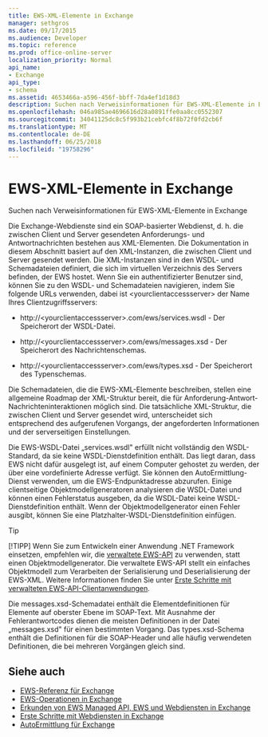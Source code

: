 ```yaml
---
title: EWS-XML-Elemente in Exchange
manager: sethgros
ms.date: 09/17/2015
ms.audience: Developer
ms.topic: reference
ms.prod: office-online-server
localization_priority: Normal
api_name:
- Exchange
api_type:
- schema
ms.assetid: 4653466a-a596-456f-bbff-7da4ef1d18d3
description: Suchen nach Verweisinformationen für EWS-XML-Elemente in Exchange
ms.openlocfilehash: 046a985ae4696616d28a0891ffe0aa8cc0552307
ms.sourcegitcommit: 34041125dc8c5f993b21cebfc4f8b72f0fd2cb6f
ms.translationtype: MT
ms.contentlocale: de-DE
ms.lasthandoff: 06/25/2018
ms.locfileid: "19758296"
---
```

# <a name="ews-xml-elements-in-exchange"></a>EWS-XML-Elemente in Exchange

Suchen nach Verweisinformationen für EWS-XML-Elemente in Exchange
  
Die Exchange-Webdienste sind ein SOAP-basierter Webdienst, d. h. die zwischen Client und Server gesendeten Anforderungs- und Antwortnachrichten bestehen aus XML-Elementen. Die Dokumentation in diesem Abschnitt basiert auf den XML-Instanzen, die zwischen Client und Server gesendet werden. Die XML-Instanzen sind in den WSDL- und Schemadateien definiert, die sich im virtuellen Verzeichnis des Servers befinden, der EWS hostet. Wenn Sie ein authentifizierter Benutzer sind, können Sie zu den WSDL- und Schemadateien navigieren, indem Sie folgende URLs verwenden, dabei ist \<yourclientaccessserver\> der Name Ihres Clientzugriffsservers:
  
- http://\<yourclientaccessserver\>.com/ews/services.wsdl - Der Speicherort der WSDL-Datei.
    
- http://\<yourclientaccessserver\>.com/ews/messages.xsd - Der Speicherort des Nachrichtenschemas.
    
- http://\<yourclientaccessserver\>.com/ews/types.xsd - Der Speicherort des Typenschemas.
    
Die Schemadateien, die die EWS-XML-Elemente beschreiben, stellen eine allgemeine Roadmap der XML-Struktur bereit, die für Anforderung-Antwort-Nachrichteninteraktionen möglich sind. Die tatsächliche XML-Struktur, die zwischen Client und Server gesendet wird, unterscheidet sich entsprechend des aufgerufenen Vorgangs, der angeforderten Informationen und der serverseitigen Einstellungen.
  
Die EWS-WSDL-Datei „services.wsdl" erfüllt nicht vollständig den WSDL-Standard, da sie keine WSDL-Dienstdefinition enthält. Das liegt daran, dass EWS nicht dafür ausgelegt ist, auf einem Computer gehostet zu werden, der über eine vordefinierte Adresse verfügt. Sie können den AutoErmittlung-Dienst verwenden, um die EWS-Endpunktadresse abzurufen. Einige clientseitige Objektmodellgeneratoren analysieren die WSDL-Datei und können einen Fehlerstatus ausgeben, da die WSDL-Datei keine WSDL-Dienstdefinition enthält. Wenn der Objektmodellgenerator einen Fehler ausgibt, können Sie eine Platzhalter-WSDL-Dienstdefinition einfügen.
  
> [!TIP]
> [!TIPP] Wenn Sie zum Entwickeln einer Anwendung .NET Framework einsetzen, empfehlen wir, die [verwaltete EWS-API](http://aka.ms/ews-managed-api-readme) zu verwenden, statt einen Objektmodellgenerator. Die verwaltete EWS-API stellt ein einfaches Objektmodell zum Verarbeiten der Serialisierung und Deserialisierung der EWS-XML. Weitere Informationen finden Sie unter [Erste Schritte mit verwalteten EWS-API-Clientanwendungen](http://msdn.microsoft.com/library/c2267733-6f4f-49e5-9614-1e4a24c3af1a%28Office.15%29.aspx). 
  
Die messages.xsd-Schemadatei enthält die Elementdefinitionen für Elemente auf oberster Ebene im SOAP-Text. Mit Ausnahme der Fehlerantwortcodes dienen die meisten Definitionen in der Datei „messages.xsd" für einen bestimmten Vorgang. Das types.xsd-Schema enthält die Definitionen für die SOAP-Header und alle häufig verwendeten Definitionen, die bei mehreren Vorgängen gleich sind.
  
## <a name="see-also"></a>Siehe auch

- [EWS-Referenz für Exchange](ews-reference-for-exchange.md)
- [EWS-Operationen in Exchange](ews-operations-in-exchange.md)
- [Erkunden von EWS Managed API, EWS und Webdiensten in Exchange](../exchange-web-services/explore-the-ews-managed-api-ews-and-web-services-in-exchange.md)
- [Erste Schritte mit Webdiensten in Exchange](../exchange-web-services/start-using-web-services-in-exchange.md)
- [AutoErmittlung für Exchange](../exchange-web-services/autodiscover-for-exchange.md)
    

